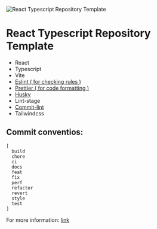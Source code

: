 ![React Typescript Repository Template](https://user-images.githubusercontent.com/5009172/163227352-b46fcb2c-7772-4d49-990f-28690ff420d4.png)

# React Typescript Repository Template

- React
- Typescript
- Vite
- [Eslint ( for checking rules )](https://github.com/prettier/eslint-config-prettier#installation)
- [Prettier ( for code formatting )](https://prettier.io/docs/en/install.html)
- [Husky](https://prettier.io/docs/en/install.html#git-hooks)
- Lint-stage
- [Commit-lint](https://github.com/conventional-changelog/commitlint)
- Tailwindcss

## Commit conventios:
```
[
  build
  chore
  ci
  docs
  feat
  fix
  perf
  refactor
  revert
  style
  test
]
```

For more information: [link](https://andrebnassis.medium.com/setting-eslint-on-a-react-typescript-project-2021-1190a43ffba)
